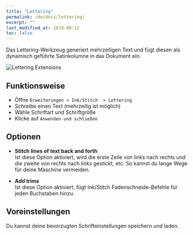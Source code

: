 ```yaml
---
title: "Lettering"
permalink: /de/docs/lettering/
excerpt: ""
last_modified_at: 2019-08-12
toc: false
---
```

Das Lettering-Werkzeug generiert mehrzeiligen Text und fügt diesen als dynamisch geführte Satinkolumne in das Dokument ein.

![Lettering Extensions](/assets/images/docs/lettering.jpg)

## Funktionsweise

* Öffne `Erweiterungen > Ink/Stitch  > Lettering`
* Schreibe einen Text (mehrzeilig ist möglich)
* Wähle Schriftart und Schriftgröße
* Klicke auf `Anwenden und schließen`

## Optionen

* **Stitch lines of text back and forth**<br>
  Ist diese Option aktiviert, wird die erste Zeile von links nach rechts und die zweite von rechts nach links gestickt, etc.
  So kannst du lange Wege für deine Maschine vermeiden.

* **Add trims**<br>
  Ist diese Option aktiviert, fügt Ink/Stitch Fadenschneide-Befehle für jeden Buchstaben hinzu.

## Voreinstellungen

Du kannst deine bevorzugten Schrifteinstellungen speichern und laden.
